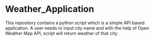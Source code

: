 # Weather_Application
This repository contains a python script which is a simple API based application. A user needs to input city name and with the help of Open Weather Map API, script will return weather of that city.
